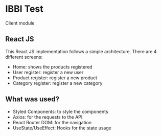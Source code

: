 # IBBI Test

Client module

## React JS

This React JS implementation follows a simple architecture. There are 4 different screens:

- Home: shows the products registered
- User register: register a new user
- Product register: register a new product
- Category register: register a new category

## What was used?

- Styled Components: to style the components
- Axios: for the requests to the API
- React Router DOM: for the navigation
- UseState/UseEffect: Hooks for the state usage
